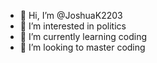 - 👋 Hi, I’m @JoshuaK2203
- 👀 I’m interested in politics
- 🌱 I’m currently learning coding
- 💞️ I’m looking to master coding
<!---
JoshuaK2203/JoshuaK2203 is a ✨ special ✨ repository because its `README.md` (this file) appears on your GitHub profile.
You can click the Preview link to take a look at your changes.
--->
